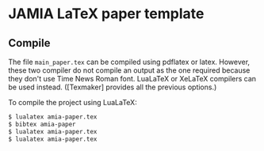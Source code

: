 # JAMIA LaTeX paper template

## Compile

The file `main_paper.tex` can be compiled using pdflatex or latex. However, these two compiler do not compile an output as the one required because they don't use Time News Roman font. LuaLaTeX or XeLaTeX compilers can be used instead. ([Texmaker] provides all the previous options.)

To compile the project using LuaLaTeX:
```bash
$ lualatex amia-paper.tex
$ bibtex amia-paper
$ lualatex amia-paper.tex
$ lualatex amia-paper.tex
```